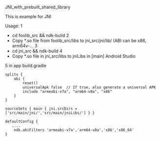 JNI_with_prebuilt_shared_library

This is example for JNI

Usage: 
1
- cd foolib_src && ndk-build
2 
 - Copy *.so file from foolib_src/libs to jni_src/jni/lib/<ABI>  (ABI can be x86, arm64v-...
3 
  - cd jni_src && ndk-build
4
  - Copy *.so file in jni_src/libs to jniLibs in [main] Android Studio
  
5 
in app build.gradle

    splits {
        abi {
            reset()
            universalApk false  // If true, also generate a universal APK
            include "armeabi-v7a", "arm64-v8a", "x86"
        }
    }

    sourceSets { main { jni.srcDirs = ['src/main/jni/','src/main/jniLibs/'] } }
  
    defaultConfig {
       ....
        ndk.abiFilters 'armeabi-v7a','arm64-v8a','x86','x86_64'
    }
